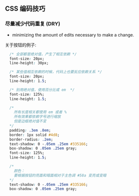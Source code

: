## CSS 编码技巧

### 尽量减少代码重复 (DRY)

- minimizing the amount of edits necessary to make a change.

关于按钮的例子:

```css
  /* 全部都是绝对值，产生了相互依赖 */
  font-size: 20px;
  line-height: 30px;
```

```css
  /* 某些值相互依赖的时候，代码上也要反应依赖关系 */
  font-size: 20px;
  line-height: 1.5;
```

```css
  /* 别用绝对值，使用百分比或 em  */
  font-size: 125%;
  line-height: 1.5;
```

```css
  /* 
    所有长度相关都使用 em 或者 % 
    所有效果都依赖字号进行缩放
    但是边框绝对值不变
  */
  padding: .3em .8em;
  border: 1px solid #4d8;
  border-radius: .2em;
  text-shadow: 0 -.05em .25em #335166;
  box-shadow: 0 .05em .25em gray;
  font-size: 125%;
  line-height: 1.5;
```

```css
  /*
    颜色：
    要根据按钮的亮面和暗面相对于主色调 #58a 变亮或变暗
  */
  text-shadow: 0 -.05em .25em #335166;
  box-shadow: 0 .05em .25em gray;

```



